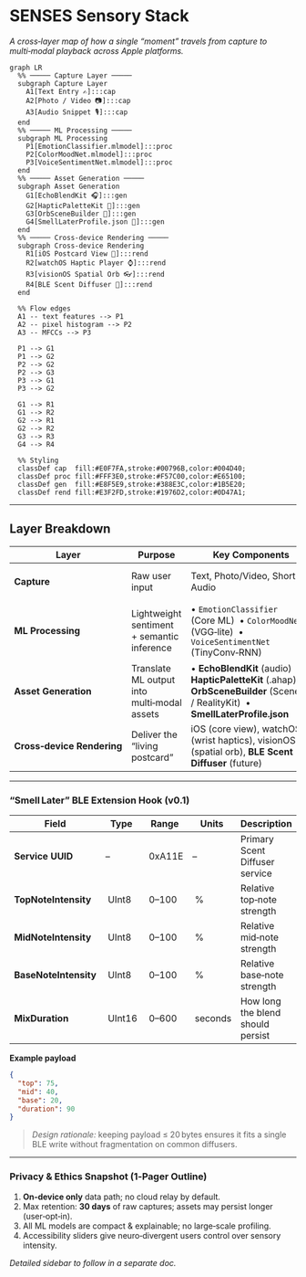 

# SENSES Sensory Stack

_A cross‑layer map of how a single “moment” travels from capture to multi‑modal playback across Apple platforms._

```mermaid
graph LR
  %% ───── Capture Layer ─────
  subgraph Capture Layer
    A1[Text Entry ✍️]:::cap
    A2[Photo / Video 📷]:::cap
    A3[Audio Snippet 🎙️]:::cap
  end
  %% ───── ML Processing ─────
  subgraph ML Processing
    P1[EmotionClassifier.mlmodel]:::proc
    P2[ColorMoodNet.mlmodel]:::proc
    P3[VoiceSentimentNet.mlmodel]:::proc
  end
  %% ───── Asset Generation ─────
  subgraph Asset Generation
    G1[EchoBlendKit 🎧]:::gen
    G2[HapticPaletteKit 🤲]:::gen
    G3[OrbSceneBuilder 🪩]:::gen
    G4[SmellLaterProfile.json 🧪]:::gen
  end
  %% ───── Cross‑device Rendering ─────
  subgraph Cross‑device Rendering
    R1[iOS Postcard View 📱]:::rend
    R2[watchOS Haptic Player ⌚️]:::rend
    R3[visionOS Spatial Orb 👓]:::rend
    R4[BLE Scent Diffuser 🌸]:::rend
  end

  %% Flow edges
  A1 -- text features --> P1
  A2 -- pixel histogram --> P2
  A3 -- MFCCs --> P3

  P1 --> G1
  P1 --> G2
  P2 --> G2
  P2 --> G3
  P3 --> G1
  P3 --> G2

  G1 --> R1
  G1 --> R2
  G2 --> R1
  G2 --> R2
  G3 --> R3
  G4 --> R4

  %% Styling
  classDef cap  fill:#E0F7FA,stroke:#00796B,color:#004D40;
  classDef proc fill:#FFF3E0,stroke:#F57C00,color:#E65100;
  classDef gen  fill:#E8F5E9,stroke:#388E3C,color:#1B5E20;
  classDef rend fill:#E3F2FD,stroke:#1976D2,color:#0D47A1;
```

---

## Layer Breakdown

| Layer | Purpose | Key Components | Notes |
|-------|---------|----------------|-------|
| **Capture** | Raw user input | Text, Photo/Video, Short Audio | All processed **on‑device**; zero cloud storage. |
| **ML Processing** | Lightweight sentiment + semantic inference | • `EmotionClassifier` (Core ML)  • `ColorMoodNet` (VGG‑lite)  • `VoiceSentimentNet` (TinyConv‑RNN) | Targets < 10 ms inference on iPhone 16; models bundled & update via in‑app ML patches. |
| **Asset Generation** | Translate ML output into multi‑modal assets | • **EchoBlendKit** (audio)  • **HapticPaletteKit** (.ahap)  • **OrbSceneBuilder** (SceneKit / RealityKit)  • **SmellLaterProfile.json** | Modular; Swift packages under `Packages/Services/…`. |
| **Cross‑device Rendering** | Deliver the “living postcard” | iOS (core view), watchOS (wrist haptics), visionOS (spatial orb), **BLE Scent Diffuser** (future) | Renderer picks best asset subset per platform. |

---

### “Smell Later” BLE Extension Hook (v0.1)

| Field | Type | Range | Units | Description |
|-------|------|-------|-------|-------------|
| **Service UUID** | – | 0xA11E | – | Primary Scent Diffuser service |
| **TopNoteIntensity** | UInt8 | 0–100 | % | Relative top‑note strength |
| **MidNoteIntensity** | UInt8 | 0–100 | % | Relative mid‑note strength |
| **BaseNoteIntensity** | UInt8 | 0–100 | % | Relative base‑note strength |
| **MixDuration** | UInt16 | 0–600 | seconds | How long the blend should persist |

**Example payload**

```json
{
  "top": 75,
  "mid": 40,
  "base": 20,
  "duration": 90
}
```

> _Design rationale:_ keeping payload ≤ 20 bytes ensures it fits a single BLE write without fragmentation on common diffusers.

---

### Privacy & Ethics Snapshot (1‑Pager Outline)

1. **On‑device only** data path; no cloud relay by default.  
2. Max retention: **30 days** of raw captures; assets may persist longer (user‑opt‑in).  
3. All ML models are compact & explainable; no large‑scale profiling.  
4. Accessibility sliders give neuro‑divergent users control over sensory intensity.  

_Detailed sidebar to follow in a separate doc._
